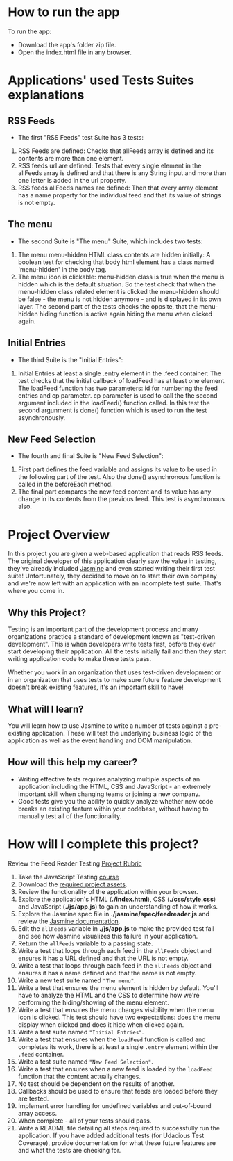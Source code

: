# How to run the app

To run the app:

- Download the app's folder zip file.
- Open the index.html file in any browser.

# Applications' used Tests Suites explanations

## RSS Feeds

- The first "RSS Feeds" test Suite has 3 tests:
1. RSS Feeds are defined: Checks that allFeeds array is defined and its contents are more than one element.
2. RSS feeds url are defined: Tests that every single element in the allFeeds array is defined and that there is any String input and more than one letter is added in the url property.
3. RSS feeds allFeeds names are defined: Then that every array element has a name property for the individual feed and that its value of strings is not empty.

## The menu

- The second Suite is "The menu" Suite, which includes two tests:
1. The menu menu-hidden HTML class contents are hidden initially: A boolean test for checking that body html element has a class named 'menu-hidden' in the body tag.
2. The menu icon is clickable: menu-hidden class is true when the menu is hidden which is the default situation. So the test check that when the menu-hidden class related element is clicked the menu-hidden should be false - the menu is not hidden anymore -  and is displayed in its own layer. The second part of the tests checks the oppsite, that the menu-hidden hiding function is active again hiding the menu when clicked again.

## Initial Entries

- The third Suite is the "Initial Entries":
1. Initial Entries at least a single .entry element in the .feed container: The test checks that the initial callback of loadFeed has at least one element. The loadFeed function has two parameters: id for numbering the feed entries and cp parameter. cp parameter is used to call the the second argument included in the loadFeed() function called. In this test the second argunment is done() function which is used to run the test asynchronously.

## New Feed Selection

- The fourth and final Suite is "New Feed Selection":
1. First part defines the feed variable and assigns its value to be used in the following part of the test. Also the done() asynchronous function is called in the beforeEach method.
2. The final part compares the new feed content and its value has any change in its contents from the previous feed. This test is asynchronous also.


# Project Overview

In this project you are given a web-based application that reads RSS feeds. The original developer of this application clearly saw the value in testing, they've already included [Jasmine](http://jasmine.github.io/) and even started writing their first test suite! Unfortunately, they decided to move on to start their own company and we're now left with an application with an incomplete test suite. That's where you come in.


## Why this Project?

Testing is an important part of the development process and many organizations practice a standard of development known as "test-driven development". This is when developers write tests first, before they ever start developing their application. All the tests initially fail and then they start writing application code to make these tests pass.

Whether you work in an organization that uses test-driven development or in an organization that uses tests to make sure future feature development doesn't break existing features, it's an important skill to have!


## What will I learn?

You will learn how to use Jasmine to write a number of tests against a pre-existing application. These will test the underlying business logic of the application as well as the event handling and DOM manipulation.


## How will this help my career?

* Writing effective tests requires analyzing multiple aspects of an application including the HTML, CSS and JavaScript - an extremely important skill when changing teams or joining a new company.
* Good tests give you the ability to quickly analyze whether new code breaks an existing feature within your codebase, without having to manually test all of the functionality.


# How will I complete this project?

Review the Feed Reader Testing [Project Rubric](https://review.udacity.com/#!/projects/3442558598/rubric)

1. Take the JavaScript Testing [course](https://www.udacity.com/course/ud549)
2. Download the [required project assets](http://github.com/udacity/frontend-nanodegree-feedreader).
3. Review the functionality of the application within your browser.
4. Explore the application's HTML (**./index.html**), CSS (**./css/style.css**) and JavaScript (**./js/app.js**) to gain an understanding of how it works.
5. Explore the Jasmine spec file in **./jasmine/spec/feedreader.js** and review the [Jasmine documentation](http://jasmine.github.io).
6. Edit the `allFeeds` variable in **./js/app.js** to make the provided test fail and see how Jasmine visualizes this failure in your application.
7. Return the `allFeeds` variable to a passing state.
8. Write a test that loops through each feed in the `allFeeds` object and ensures it has a URL defined and that the URL is not empty.
9. Write a test that loops through each feed in the `allFeeds` object and ensures it has a name defined and that the name is not empty.
10. Write a new test suite named `"The menu"`.
11. Write a test that ensures the menu element is hidden by default. You'll have to analyze the HTML and the CSS to determine how we're performing the hiding/showing of the menu element.
12. Write a test that ensures the menu changes visibility when the menu icon is clicked. This test should have two expectations: does the menu display when clicked and does it hide when clicked again.
13. Write a test suite named `"Initial Entries"`.
14. Write a test that ensures when the `loadFeed` function is called and completes its work, there is at least a single `.entry` element within the `.feed` container.
15. Write a test suite named `"New Feed Selection"`.
16. Write a test that ensures when a new feed is loaded by the `loadFeed` function that the content actually changes.
17. No test should be dependent on the results of another.
18. Callbacks should be used to ensure that feeds are loaded before they are tested.
19. Implement error handling for undefined variables and out-of-bound array access.
20. When complete - all of your tests should pass. 
21. Write a README file detailing all steps required to successfully run the application. If you have added additional tests (for Udacious Test Coverage),  provide documentation for what these future features are and what the tests are checking for.
